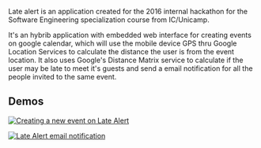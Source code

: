 
Late alert is an application created for the 2016 internal hackathon for the Software Engineering specialization course from IC/Unicamp.

It's an hybrib application with embedded web interface for creating events on google calendar, which will use the mobile device GPS thru Google Location Services to calculate the distance the user is from the event location. It also uses Google's Distance Matrix service to calculate if the user may be late to meet it's guests and send a email notification for all the people invited to the same event.


Demos
---

[![Creating a new event on Late Alert](http://img.youtube.com/vi/-bx7EtrtIKY/0.jpg)](http://www.youtube.com/watch?v=-bx7EtrtIKY "Creating a new event on Late Alert")


[![Late Alert email notification](http://img.youtube.com/vi/xkzGBSaMZkw/0.jpg)](http://www.youtube.com/watch?v=xkzGBSaMZkw "Late Alert email notification")
